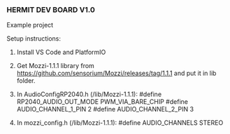 ### HERMIT DEV BOARD V1.0 ###
 Example project

Setup instructions:
1. Install VS Code and PlatformIO

2. Get Mozzi-1.1.1 library from
https://github.com/sensorium/Mozzi/releases/tag/1.1.1 and put it in lib folder.

3. In AudioConfigRP2040.h (/lib/Mozzi-1.1.1):
  #define RP2040_AUDIO_OUT_MODE PWM_VIA_BARE_CHIP
  #define AUDIO_CHANNEL_1_PIN 2
  #define AUDIO_CHANNEL_2_PIN 3

4. In mozzi_config.h (/lib/Mozzi-1.1.1):
 #define AUDIO_CHANNELS STEREO
